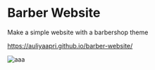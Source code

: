 
# Barber Website

Make a simple website with a barbershop theme

https://auliyaapri.github.io/barber-website/

![aaa](https://user-images.githubusercontent.com/45688720/213831481-1de20ff0-ef04-44a8-831b-1c4968f44257.png)

